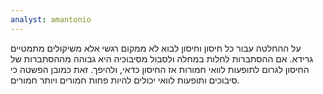 ```yaml
---
analyst: amantonio
---
```


על ההחלטה עבור כל חיסון וחיסון לבוא לא ממקום רגשי אלא משיקולים מתמטיים גרידא. אם ההסתברות לחלות במחלה ולסבול מסיבוכיה היא גבוהה מההסתברות של החיסון לגרום לתופעות לוואי חמורות אז החיסון כדאי, ולהיפך. זאת כמובן הפשטה כי סיבוכים ותופעות לוואי יכולים להיות פחות חמורים ויותר חמורים.
